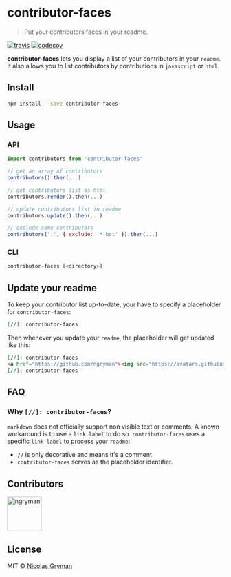 # contributor-faces

> Put your contributors faces in your readme.

[![travis][travis-image]][travis-url] [![codecov][codecov-image]][codecov-url]

[travis-image]: https://img.shields.io/travis/ngryman/contributor-faces.svg?style=flat
[travis-url]: https://travis-ci.org/ngryman/contributor-faces
[codecov-image]: https://img.shields.io/codecov/c/github/ngryman/contributor-faces.svg
[codecov-url]: https://codecov.io/github/ngryman/contributor-faces


**contributor-faces** lets you display a list of your contributors in your `readme`. It also
allows you to list contributors by contributions in `javascript` or `html`.

## Install

```sh
npm install --save contributor-faces
```

## Usage

### API

```javascript
import contributors from 'contributor-faces'

// get an array of contributors
contributors().then(...)

// get contributors list as html
contributors.render().then(...)

// update contributors list in readme
contributors.update().then(...)

// exclude some contributors
contributors('.', { exclude: '*-bot' }).then(...)
```

### CLI

```sh
contributor-faces [<directory>]
```

## Update your readme

To keep your contributor list up-to-date, your have to specify a placeholder for
`contributor-faces`:

```markdown
[//]: contributor-faces
```

Then whenever you update your `readme`, the placeholder will get updated like this:

```markdown
[//]: contributor-faces
<a href="https://github.com/ngryman"><img src="https://avatars.githubusercontent.com/u/892048?v=3" title="ngryman" width="80" height="80"></a>
[//]: contributor-faces
```

## FAQ

### Why `[//]: contributor-faces`?

`markdown` does not officially support non visible text or comments. A known workaround is to use a
`link label` to do so. `contributor-faces` uses a specific `link label` to process your `readme`:

  - `//` is only decorative and means it's a comment
  - `contributor-faces` serves as the placeholder identifier.

## Contributors

[//]: contributor-faces

<a href="https://github.com/ngryman"><img src="https://avatars.githubusercontent.com/u/892048?v=3" title="ngryman" width="80" height="80"></a>

[//]: contributor-faces


## License

MIT © [Nicolas Gryman](http://ngryman.sh)
